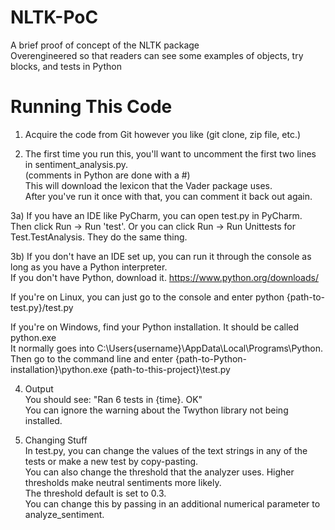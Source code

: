 # NLTK-PoC
A brief proof of concept of the NLTK package  
Overengineered so that readers can see some examples of objects, try blocks, and tests in Python

# Running This Code
1) Acquire the code from Git however you like (git clone, zip file, etc.)


2) The first time you run this, you'll want to uncomment the first two lines in sentiment_analysis.py.  
(comments in Python are done with a #)  
This will download the lexicon that the Vader package uses.  
After you've run it once with that, you can comment it back out again.  


3a) If you have an IDE like PyCharm, you can open test.py in PyCharm.  
Then click Run -> Run 'test'. Or you can click Run -> Run Unittests for Test.TestAnalysis. They do the same thing.  

3b) If you don't have an IDE set up, you can run it through the console as long as you have a Python interpreter.  
If you don't have Python, download it. https://www.python.org/downloads/  

If you're on Linux, you can just go to the console and enter python {path-to-test.py}/test.py  

If you're on Windows, find your Python installation. It should be called python.exe  
It normally goes into C:\Users\{username}\AppData\Local\Programs\Python.  
Then go to the command line and enter {path-to-Python-installation}\python.exe {path-to-this-project}\test.py  

4) Output  
You should see: "Ran 6 tests in {time}. OK"  
You can ignore the warning about the Twython library not being installed.  

5) Changing Stuff  
In test.py, you can change the values of the text strings in any of the tests or make a new test by copy-pasting.  
You can also change the threshold that the analyzer uses. Higher thresholds make neutral sentiments more likely.  
The threshold default is set to 0.3.  
You can change this by passing in an additional numerical parameter to analyze_sentiment.  
